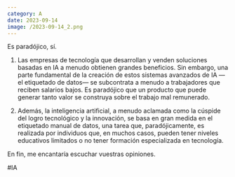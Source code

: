 ```yaml
--- 
category: A 
date: 2023-09-14 
image: /2023-09-14_2.png 
--- 
```


Es paradójico, sí.

1) Las empresas de tecnología que desarrollan y venden soluciones basadas en IA a menudo obtienen grandes beneficios. Sin embargo, una parte fundamental de la creación de estos sistemas avanzados de IA —el etiquetado de datos— se subcontrata a menudo a trabajadores que reciben salarios bajos. Es paradójico que un producto que puede generar tanto valor se construya sobre el trabajo mal remunerado.

2) Además, la inteligencia artificial, a menudo aclamada como la cúspide del logro tecnológico y la innovación, se basa en gran medida en el etiquetado manual de datos, una tarea que, paradójicamente, es realizada por individuos que, en muchos casos, pueden tener niveles educativos limitados o no tener formación especializada en tecnología. 

En fin, me encantaría escuchar vuestras opiniones. 

#IA